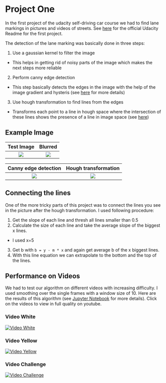 # Project One
In the first project of the udacity self-driving car course we had to find lane markings in pictures and videos of streets. See [here](https://github.com/CYHSM/carnd/blob/master/CarND-LaneLines-P1/README_Udacity.md) for the official Udacity Readme for the first project.

The detection of the lane marking was basically done in three steps:
1. Use a gaussian kernel to filter the image
  * This helps in getting rid of noisy parts of the image which makes the next steps more reliable
2. Perform canny edge detection
  * This step basically detects the edges in the image with the help of the image gradient and hysteris (see [here](https://en.wikipedia.org/wiki/Canny_edge_detector) for more details)
3. Use hough transformation to find lines from the edges
  * Transforms each point to a line in hough space where the intersection of these lines shows the presence of a line in image space (see [here](https://en.wikipedia.org/wiki/Hough_transform))

## Example Image

Test Image             |  Blurred
:-------------------------:|:-------------------------:
![](https://github.com/CYHSM/carnd/blob/master/CarND-LaneLines-P1/test_images/pipeline/original.jpg?raw=true)  |  ![](https://github.com/CYHSM/carnd/blob/master/CarND-LaneLines-P1/test_images/pipeline/blur.jpg?raw=true)

Canny edge detection             |  Hough transformation
:-------------------------:|:-------------------------:
![](https://github.com/CYHSM/carnd/blob/master/CarND-LaneLines-P1/test_images/pipeline/canny.jpg?raw=true)  |  ![](https://github.com/CYHSM/carnd/blob/master/CarND-LaneLines-P1/test_images/pipeline/lines.jpg?raw=true)

## Connecting the lines

One of the more tricky parts of this project was to connect the lines you see in the picture after the hough transformation. I used following procedure:

1. Get the slope of each line and thresh all lines smaller than 0.5
2. Calculate the size of each line and take the average slope of the biggest x lines.
  * I used x=5
3. Get b with `b = y - m * x` and again get average b of the x biggest lines.
4. With this line equation we can extrapolate to the bottom and the top of the lines.

## Performance on Videos
We had to test our algorithm on different videos with increasing difficulty. I used smoothing over the single frames with a window size of 10. Here are the results of this algorithm (see [Jupyter Notebook](https://github.com/CYHSM/carnd/blob/master/CarND-LaneLines-P1/P1.ipynb) for more details). Click on the videos to view in full quality on youtube.

### Video White
[![Video White](https://github.com/CYHSM/carnd/blob/master/CarND-LaneLines-P1/white.gif?raw=true)](https://youtu.be/bajgiQuEc38)
### Video Yellow
[![Video Yellow](https://github.com/CYHSM/carnd/blob/master/CarND-LaneLines-P1/yellow.gif?raw=true)](https://youtu.be/-F1OEQzTvcg)
### Video Challenge
[![Video Challenge](https://github.com/CYHSM/carnd/blob/master/CarND-LaneLines-P1/extra.gif?raw=true)](https://youtu.be/g3G53Fcfb64)
